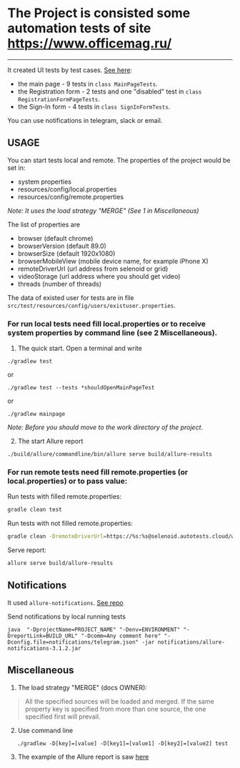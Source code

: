 # The Project is consisted some automation tests of site https://www.officemag.ru/
___
It created UI tests by test cases. [See here](src/docs/testdocumentation.xlsx):
* the main page - 9 tests in `class MainPageTests`.
* the Registration form - 2 tests and one "disabled" test in `class RegistrationFormPageTests`.
* the Sign-In form - 4 tests in `class SignInFormTests`.

You can use notifications in telegram, slack or email. 

## USAGE 
You can start tests local and remote.
The properties of the project would be set in:
* system properties
* resources/config/local.properties
* resources/config/remote.properties

*Note: It uses the load strategy "MERGE" (See 1 in Miscellaneous)*

The list of properties are
* browser (default chrome)
* browserVersion (default 89.0)
* browserSize (default 1920x1080)
* browserMobileView (mobile device name, for example iPhone X)
* remoteDriverUrl (url address from selenoid or grid)
* videoStorage (url address where you should get video)
* threads (number of threads)

The data of existed user for tests are in file `src/test/resources/config/users/existuser.properties`.

### For run local tests need fill local.properties or to receive system properties by command line (see 2 Miscellaneous).
1. The quick start. Open a terminal and write

```
./gradlew test
``` 
or       
```
./gradlew test --tests *shouldOpenMainPageTest
```
or
```
./gradlew mainpage
```
*Note: Before you should move to the work directory of the project*.   

2. The start Allure report
```
./build/allure/commandline/bin/allure serve build/allure-results
```
### For run remote tests need fill remote.properties (or local.properties) or to pass value:
Run tests with filled remote.properties:
```bash
gradle clean test
```
Run tests with not filled remote.properties:
```bash
gradle clean -DremoteDriverUrl=https://%s:%s@selenoid.autotests.cloud/wd/hub/ -DvideoStorage=https://selenoid.autotests.cloud/video/ -Dthreads=1 test
```
Serve report:
```bash
allure serve build/allure-results
```
## Notifications
It used `allure-notifications`. [See repo](https://github.com/qa-guru/allure-notifications)

Send notifications by local running tests
```
java  "-DprojectName=PROJECT_NAME" "-Denv=ENVIRONMENT" "-DreportLink=BUILD_URL" "-Dcomm=Any comment here" "-Dconfig.file=notifications/telegram.json" -jar notifications/allure-notifications-3.1.2.jar
```

## Miscellaneous
1. The load strategy "MERGE" (docs OWNER):
>All the specified sources will be loaded and merged. If the same property key is specified from more than one source, the one specified first will prevail.
2. Use command line
```
   ./gradlew -D[key]=[value] -D[key1]=[value1] -D[key2]=[value2] test
``` 
3. The example of the Allure report is saw [here](https://jenkins.autotests.cloud/user/nick/my-views/view/nz256_1/job/C09-nz256-lesson13-pet_project/12/allure/) 